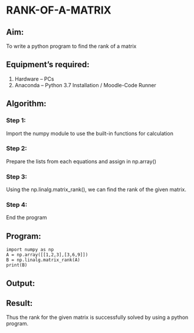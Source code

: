# RANK-OF-A-MATRIX
## Aim:
To write a python program to find the rank of a matrix

## Equipment’s required:
1. 	Hardware – PCs
2. 	Anaconda – Python 3.7 Installation / Moodle-Code Runner

## Algorithm:

### Step 1: 
Import the numpy module to use the built-in functions for calculation
### Step 2: 
Prepare the lists from each equations and assign in np.array()
### Step 3: 
Using the np.linalg.matrix_rank(), we can find the rank of the given matrix.
### Step 4: 
End the program

## Program:
```
import numpy as np
A = np.array([[1,2,3],[3,6,9]])
B = np.linalg.matrix_rank(A)
print(B)
```

## Output:


## Result:
Thus the rank for the given matrix is successfully solved by  using a python program.

